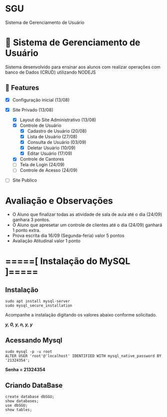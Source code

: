 # SGU
Sistema de Gerenciamento de Usuário


# 🚀 Sistema de Gerenciamento de Usuário
Sistema desenvolvido para ensinar aos alunos com realizar operações com banco de Dados (CRUD) utilizando NODEJS

## 🔧 Features
- [x] Configuração inicial (13/08)
- [x] Site Privado (13/08)
    - [x] Layout do Site Administrativo (13/08)
    - [x] Controle de Usuário 
        - [x] Cadastro de Usuário (20/08)
        - [x] Lista de Usuário (27/08)
        - [x] Consulta de Usuário (03/09)
        - [x] Deletar Usuário (10/09)
        - [x] Editar Usuário (17/09)
    - [x] Controle de Cantores
    - [ ] Tela de Login (24/09)
    - [ ] Controle de Acesso (24/09)
- [ ] Site Publico


# Avaliação e Observações
- O Aluno que finalizar todas as atividade de sala de aula até o dia (24/09) ganhara 3 pontos.
- O Aluno que apresetar um controle de clientes até o dia (24/09) ganhará 1 ponto extra.
- Prova escrita dia 16/09 (Segunda-feria) valor 5 pontos
- Avaliação Atitudinal valor 1 ponto

# =====[ Instalação do MySQL ]=====

## Instalação
``` 
sudo apt install mysql-server
sudo mysql_secure_installation
```
Acompanhe a instalação digitando os valores abaixo conforme solicitado.

***y, 0, y, n, y, y***

## Acessando Mysql
``` 
sudo mysql -p -u root
ALTER USER 'root'@'localhost' IDENTIFIED WITH mysql_native_password BY '21324354'; 
```
**Senha = 21324354**

## Criando DataBase
``` 
create database dbSGU;
show databases;
use dbSGU;
show tables;
``` 